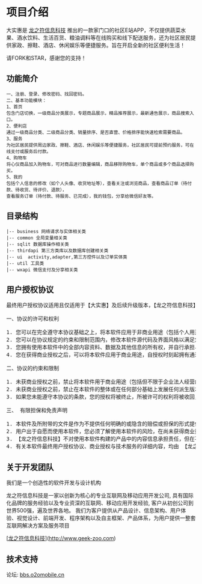 项目介绍
================

大实惠是 [龙之符信息科技](http://www.geek-zoo.com) 推出的一款家门口的社区E站APP，不仅提供蔬菜水果、酒水饮料、生活百货、粮油调料等在线购买和线下配送服务，还为社区居民提供家政、擦鞋、酒店、休闲娱乐等便捷服务。旨在开启全新的社区便利生活！

请FORK和STAR，感谢您的支持！

## 功能简介

```
一、注册、登录、修改密码、找回密码。
二、基本功能模块：
1、首页
包含门店切换，一级商品分类展示，专题商品展示，精品推荐展示，最新通告展示，商品搜索入口。
2、便利店
通过一级商品分类、二级商品分类、销量排序、是否直营、价格排序能快速检索需要商品。
3、服务
为社区居民提供周边家政、擦鞋、酒店、休闲娱乐等便捷服务，社区居民可提前预约服务，可在线支付或服务后付款。
4、购物车
将心仪商品加入购物车，可对商品进行数量编辑，商品移除购物车，单个商品或多个商品选择购买。
5、我的
包括个人信息的修改（如个人头像、收货地址等），查看关注或浏览商品，查看商品订单（待付款、待收货、待评价、退款），
查看服务订单（待付款、待服务、已完成），我的钱包，分享给微信好友等。
```

## 目录结构

```
|-- business 网络请求与实体相关类
|-- common 全局变量相关类
|-- sqlit 数据库操作相关类
|-- thirdapi 第三方类库以及数据库创建相关类
|-- ui  activity,adapter,第三方控件以及订单实体类
|-- util 工具类
|-- wxapi 微信支付及分享相关类
```

## 用户授权协议

<pre>
最终用户授权协议适用且仅适用于【大实惠】及后续升级版本，【龙之符信息科技】 团队拥有对本授权协议的最终解释权。

一、协议的许可和权利

1. 您可以在完全遵守本协议基础之上，将本软件应用于非商业用途（包括个人用途：不具备法人资格的自然人，以个人名义从事电子商务活动；非盈利性用途：从事非盈利活动的商业机构及非盈利性组织，将本软件用且仅用于产品演示、展示，而非买卖或盈利的运营活动等；)
2. 您可以在协议规定的约束和限制范围内，修改本软件源代码及界面风格以满足您对该产品的需求。
3. 您拥有使用本软件中的全部内容资料、数据及其他信息的所有权，并自行承担与其相关的法律义务。
4. 您在获得商业授权之后，可以将本软件应用于商业用途，自授权时刻起拥有通过指定的方式及期限内获得指定范围内的技术支持服务。

二、协议的约束和限制

1. 未获商业授权之前，禁止将本软件用于商业用途（包括但不限于企业法人经营的移动端产品、经营性移动端产品以及以盈利为目的或实现盈利移动端产品）。
2. 未获商业授权之前，禁止在本软件的整体或在任何部分基础上发展任何派生版本、修改版本或第三方版本用于重新开发。
3. 如果您未能遵守本协议的条款，您的授权将被终止，所被许可的权利将被收回，并承担相应法律责任。

三、 有限担保和免责声明

1. 本软件及所附带的文件是作为不提供任何明确的或隐含的赔偿或担保的形式提供的。
2. 用户出于自愿而使用本软件，您必须了解使用本软件的风险，在尚未获得商业授权之前，我们不承诺提供任何形式的技术支持、使用担保，也不承担任何因使用本软件而产生问题的相关4. 责任。
3. 【龙之符信息科技】不对使用本软件构建的产品中的内容信息承担责任，但在不侵犯用户隐私信息的前提下，保留以任何方式获取用户信息及商品信息的权利。
4. 有关本软件最终用户授权协议、商业授权与技术服务的详细内容，均由 【龙之符信息科技】官方网站独家提供。 【龙之符信息科技】拥有在不事先通知的情况下，修改授权协议的权力，修改后的协议对改变之日起的新授权用户生效。电子文本形式的授权协议如同双方书面签署的协议一样，具有完全的和等同的法律效力。您一旦开始修改、安装或使用 本软件，即被视为完全理解并接受本协议的各项条款，在享有上述条款授予的权力的同时，受到相关的约束和限制。协议许可范围以外的行为，将直接违反本授权协议并构成侵权，我们有权随时终止授权，责令停止损害，并保留追究相关责任的权力。
</pre>

## 关于开发团队

我们是一个创造性的软件开发与设计机构

龙之符信息科技是一家以创新为核心的专业互联网及移动应用开发公司, 具有国际化品牌的服务经验以及专业资深的互联网、移动应用开发经验, 客户从初创公司到世界500强，遍及世界各地。 我们为客户提供从产品设计、信息架构、用户体验、视觉设计、前端开发、程序架构以及自主框架、产品体系，为用户提供一整套互联网解决方案及服务项目

[[龙之符信息科技](http://www.o2omobile.cn/img/mockup.png)](http://www.geek-zoo.com)

## 技术支持
论坛: [bbs.o2omobile.cn](http://bbs.o2omobile.cn)
